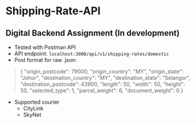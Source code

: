 # Shipping-Rate-API

## Digital Backend Assignment (In development)

- Tested with Postman API
- API endpoint: `localhost:3000/api/v1/shipping-rates/domestic`
- Post format for raw .json:

> {
> "origin_postcode": 79000,
> "origin_country": "MY",
> "origin_state": "Johor",
> "destination_country": "MY",
> "destination_state": "Selangor",
> "destination_postcode": 43900,
> "length": 50,
> "width": 50,
> "height": 50,
> "selected_type": 1,
> "parcel_weight": 6,
> "document_weight": 0
> }

- Supported courier
  - CityLink
  - SkyNet
